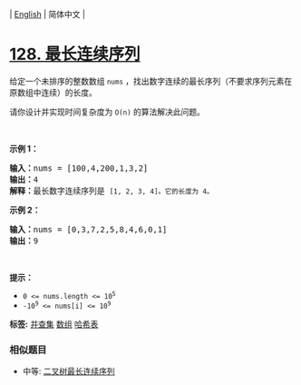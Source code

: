 | [English](README_EN.md) | 简体中文 |

# [128. 最长连续序列](https://leetcode-cn.com/problems/longest-consecutive-sequence)
<p>给定一个未排序的整数数组 <code>nums</code> ，找出数字连续的最长序列（不要求序列元素在原数组中连续）的长度。</p>

<p>请你设计并实现时间复杂度为 <code>O(n)</code><em> </em>的算法解决此问题。</p>

<p> </p>

<p><strong>示例 1：</strong></p>

<pre>
<strong>输入：</strong>nums = [100,4,200,1,3,2]
<strong>输出：</strong>4
<strong>解释：</strong>最长数字连续序列是 <code>[1, 2, 3, 4]。它的长度为 4。</code></pre>

<p><strong>示例 2：</strong></p>

<pre>
<strong>输入：</strong>nums = [0,3,7,2,5,8,4,6,0,1]
<strong>输出：</strong>9
</pre>

<p> </p>

<p><strong>提示：</strong></p>

<ul>
	<li><code>0 <= nums.length <= 10<sup>5</sup></code></li>
	<li><code>-10<sup>9</sup> <= nums[i] <= 10<sup>9</sup></code></li>
</ul>

**标签:**  [并查集](https://leetcode-cn.com/tag/union-find) [数组](https://leetcode-cn.com/tag/array) [哈希表](https://leetcode-cn.com/tag/hash-table) 
 ### 相似题目
- 中等:	[二叉树最长连续序列](https://leetcode-cn.com/problems/binary-tree-longest-consecutive-sequence) 

